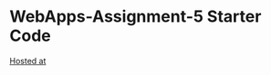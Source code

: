 # WebApps-Assignment-5 Starter Code
[Hosted at](https://44-563-webapps-f21.github.io/webapps-s21-assignment-5-Baskar0106/animals.html)